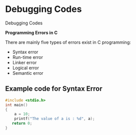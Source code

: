 # Debugging Codes
 Debugging Codes
 
 **Programming Errors in C**
 
There are mainly five types of errors exist in C programming:

- Syntax error
- Run-time error
- Linker error
- Logical error
- Semantic error
 
## Example code for Syntax Error

```C
#include <stdio.h>  
int main()  
{  
    a = 10;  
    printf("The value of a is : %d", a);  
   return 0;  
}  
```